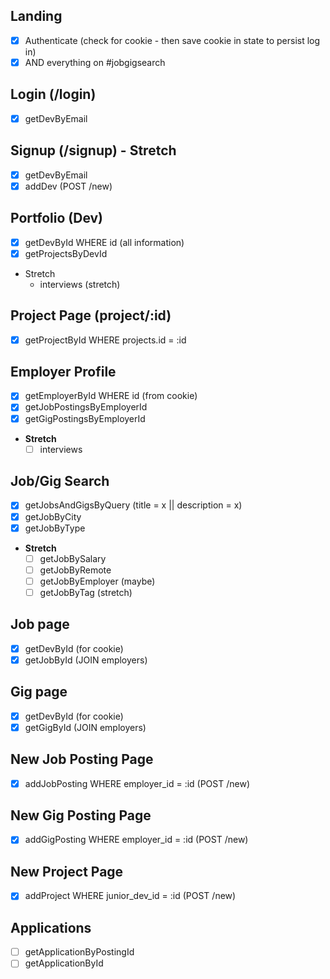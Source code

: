 ## Landing

- [x] Authenticate (check for cookie - then save cookie in state to persist log in)
- [x] AND everything on #jobgigsearch

## Login (/login)

- [x] getDevByEmail

## Signup (/signup) - Stretch

- [x] getDevByEmail
- [x] addDev (POST /new)

## Portfolio (Dev)

- [x] getDevById WHERE id (all information)
- [x] getProjectsByDevId
- Stretch
  - interviews (stretch)

## Project Page (project/:id)

- [x] getProjectById WHERE projects.id = :id

## Employer Profile

- [x] getEmployerById WHERE id (from cookie)
- [x] getJobPostingsByEmployerId
- [x] getGigPostingsByEmployerId
- **Stretch**
  - [ ] interviews

## Job/Gig Search

- [x] getJobsAndGigsByQuery (title = x || description = x)
- [x] getJobByCity
- [x] getJobByType
- **Stretch**
  - [ ] getJobBySalary
  - [ ] getJobByRemote
  - [ ] getJobByEmployer (maybe)
  - [ ] getJobByTag (stretch)

## Job page

- [x] getDevById (for cookie)
- [x] getJobById (JOIN employers)

## Gig page

- [x] getDevById (for cookie)
- [x] getGigById (JOIN employers)

## New Job Posting Page

- [x] addJobPosting WHERE employer_id = :id (POST /new)

## New Gig Posting Page

- [x] addGigPosting WHERE employer_id = :id (POST /new)

## New Project Page

- [x] addProject WHERE junior_dev_id = :id (POST /new)

## Applications

- [ ] getApplicationByPostingId
- [ ] getApplicationById
